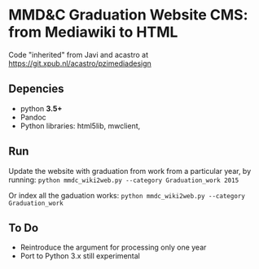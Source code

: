 # MMD&C Graduation Website CMS: from Mediawiki to HTML
Code "inherited" from Javi and acastro at https://git.xpub.nl/acastro/pzimediadesign

## Depencies
* python **3.5+**
* Pandoc
* Python libraries: html5lib,  mwclient, 

## Run
Update the website with graduation from work from a particular year, by running:
`python mmdc_wiki2web.py --category Graduation_work 2015`

Or index all the gaduation works:
`python mmdc_wiki2web.py --category Graduation_work` 


## To Do
- Reintroduce the argument for processing only one year
- Port to Python 3.x still experimental




